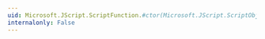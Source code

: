 ```yaml
---
uid: Microsoft.JScript.ScriptFunction.#ctor(Microsoft.JScript.ScriptObject,System.String)
internalonly: False
---
```

